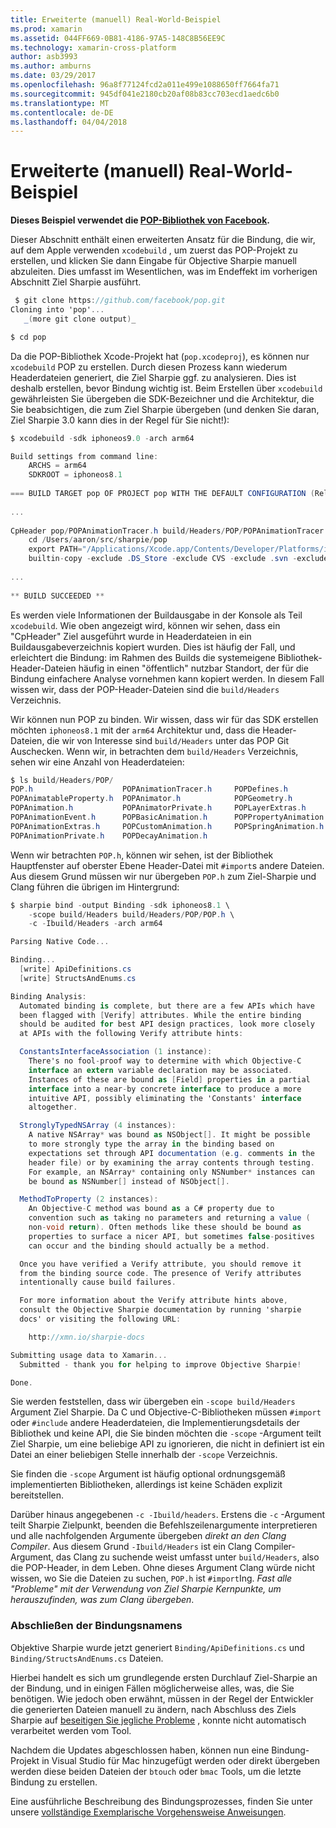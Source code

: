 ```yaml
---
title: Erweiterte (manuell) Real-World-Beispiel
ms.prod: xamarin
ms.assetid: 044FF669-0B81-4186-97A5-148C8B56EE9C
ms.technology: xamarin-cross-platform
author: asb3993
ms.author: amburns
ms.date: 03/29/2017
ms.openlocfilehash: 96a8f77124fcd2a011e499e1088650ff7664fa71
ms.sourcegitcommit: 945df041e2180cb20af08b83cc703ecd1aedc6b0
ms.translationtype: MT
ms.contentlocale: de-DE
ms.lasthandoff: 04/04/2018
---
```

# <a name="advanced-manual-real-world-example"></a>Erweiterte (manuell) Real-World-Beispiel


**Dieses Beispiel verwendet die [POP-Bibliothek von Facebook](https://github.com/facebook/pop).**


Dieser Abschnitt enthält einen erweiterten Ansatz für die Bindung, die wir, auf dem Apple verwenden `xcodebuild` , um zuerst das POP-Projekt zu erstellen, und klicken Sie dann Eingabe für Objective Sharpie manuell abzuleiten. Dies umfasst im Wesentlichen, was im Endeffekt im vorherigen Abschnitt Ziel Sharpie ausführt.

```csharp
 $ git clone https://github.com/facebook/pop.git
Cloning into 'pop'...
   _(more git clone output)_

$ cd pop
```

Da die POP-Bibliothek Xcode-Projekt hat (`pop.xcodeproj`), es können nur `xcodebuild` POP zu erstellen. Durch diesen Prozess kann wiederum Headerdateien generiert, die Ziel Sharpie ggf. zu analysieren. Dies ist deshalb erstellen, bevor Bindung wichtig ist. Beim Erstellen über `xcodebuild` gewährleisten Sie übergeben die SDK-Bezeichner und die Architektur, die Sie beabsichtigen, die zum Ziel Sharpie übergeben (und denken Sie daran, Ziel Sharpie 3.0 kann dies in der Regel für Sie nicht!):

```csharp
$ xcodebuild -sdk iphoneos9.0 -arch arm64

Build settings from command line:
    ARCHS = arm64
    SDKROOT = iphoneos8.1
 
=== BUILD TARGET pop OF PROJECT pop WITH THE DEFAULT CONFIGURATION (Release) ===
 
...
 
CpHeader pop/POPAnimationTracer.h build/Headers/POP/POPAnimationTracer.h
    cd /Users/aaron/src/sharpie/pop
    export PATH="/Applications/Xcode.app/Contents/Developer/Platforms/iPhoneOS.platform/Developer/usr/bin:/Applications/Xcode.app/Contents/Developer/usr/bin:/Users/aaron/bin::/usr/local/bin:/usr/bin:/bin:/usr/sbin:/sbin:/opt/X11/bin:/usr/local/git/bin:/Users/aaron/.rvm/bin"
    builtin-copy -exclude .DS_Store -exclude CVS -exclude .svn -exclude .git -exclude .hg -strip-debug-symbols -strip-tool /Applications/Xcode.app/Contents/Developer/Toolchains/XcodeDefault.xctoolchain/usr/bin/strip -resolve-src-symlinks /Users/aaron/src/sharpie/pop/pop/POPAnimationTracer.h /Users/aaron/src/sharpie/pop/build/Headers/POP
 
...
 
** BUILD SUCCEEDED **
```

Es werden viele Informationen der Buildausgabe in der Konsole als Teil `xcodebuild`. Wie oben angezeigt wird, können wir sehen, dass ein "CpHeader" Ziel ausgeführt wurde in Headerdateien in ein Buildausgabeverzeichnis kopiert wurden. Dies ist häufig der Fall, und erleichtert die Bindung: im Rahmen des Builds die systemeigene Bibliothek-Header-Dateien häufig in einen "öffentlich" nutzbar Standort, der für die Bindung einfachere Analyse vornehmen kann kopiert werden. In diesem Fall wissen wir, dass der POP-Header-Dateien sind die `build/Headers` Verzeichnis.

Wir können nun POP zu binden. Wir wissen, dass wir für das SDK erstellen möchten `iphoneos8.1` mit der `arm64` Architektur und, dass die Header-Dateien, die wir von Interesse sind `build/Headers` unter das POP Git Auschecken. Wenn wir, in betrachten dem `build/Headers` Verzeichnis, sehen wir eine Anzahl von Headerdateien:

```csharp
$ ls build/Headers/POP/
POP.h                    POPAnimationTracer.h     POPDefines.h
POPAnimatableProperty.h  POPAnimator.h            POPGeometry.h
POPAnimation.h           POPAnimatorPrivate.h     POPLayerExtras.h
POPAnimationEvent.h      POPBasicAnimation.h      POPPropertyAnimation.h
POPAnimationExtras.h     POPCustomAnimation.h     POPSpringAnimation.h
POPAnimationPrivate.h    POPDecayAnimation.h
```

Wenn wir betrachten `POP.h`, können wir sehen, ist der Bibliothek Hauptfenster auf oberster Ebene Header-Datei mit `#import`s andere Dateien. Aus diesem Grund müssen wir nur übergeben `POP.h` zum Ziel-Sharpie und Clang führen die übrigen im Hintergrund:

```csharp
$ sharpie bind -output Binding -sdk iphoneos8.1 \
    -scope build/Headers build/Headers/POP/POP.h \
    -c -Ibuild/Headers -arch arm64

Parsing Native Code...

Binding...
  [write] ApiDefinitions.cs
  [write] StructsAndEnums.cs

Binding Analysis:
  Automated binding is complete, but there are a few APIs which have
  been flagged with [Verify] attributes. While the entire binding
  should be audited for best API design practices, look more closely
  at APIs with the following Verify attribute hints:

  ConstantsInterfaceAssociation (1 instance):
    There's no fool-proof way to determine with which Objective-C
    interface an extern variable declaration may be associated.
    Instances of these are bound as [Field] properties in a partial
    interface into a near-by concrete interface to produce a more
    intuitive API, possibly eliminating the 'Constants' interface
    altogether.

  StronglyTypedNSArray (4 instances):
    A native NSArray* was bound as NSObject[]. It might be possible
    to more strongly type the array in the binding based on
    expectations set through API documentation (e.g. comments in the
    header file) or by examining the array contents through testing.
    For example, an NSArray* containing only NSNumber* instances can
    be bound as NSNumber[] instead of NSObject[].

  MethodToProperty (2 instances):
    An Objective-C method was bound as a C# property due to
    convention such as taking no parameters and returning a value (
    non-void return). Often methods like these should be bound as
    properties to surface a nicer API, but sometimes false-positives
    can occur and the binding should actually be a method.

  Once you have verified a Verify attribute, you should remove it
  from the binding source code. The presence of Verify attributes
  intentionally cause build failures.

  For more information about the Verify attribute hints above,
  consult the Objective Sharpie documentation by running 'sharpie
  docs' or visiting the following URL:

    http://xmn.io/sharpie-docs

Submitting usage data to Xamarin...
  Submitted - thank you for helping to improve Objective Sharpie!

Done.
```

Sie werden feststellen, dass wir übergeben ein `-scope build/Headers` Argument Ziel Sharpie. Da C und Objective-C-Bibliotheken müssen `#import` oder `#include` andere Headerdateien, die Implementierungsdetails der Bibliothek und keine API, die Sie binden möchten die `-scope` -Argument teilt Ziel Sharpie, um eine beliebige API zu ignorieren, die nicht in definiert ist ein Datei an einer beliebigen Stelle innerhalb der `-scope` Verzeichnis.

Sie finden die `-scope` Argument ist häufig optional ordnungsgemäß implementierten Bibliotheken, allerdings ist keine Schäden explizit bereitstellen.

Darüber hinaus angegebenen `-c -Ibuild/headers`. Erstens die `-c` -Argument teilt Sharpie Zielpunkt, beenden die Befehlszeilenargumente interpretieren und alle nachfolgenden Argumente übergeben _direkt an den Clang Compiler_. Aus diesem Grund `-Ibuild/Headers` ist ein Clang Compiler-Argument, das Clang zu suchende weist umfasst unter `build/Headers`, also die POP-Header, in dem Leben. Ohne dieses Argument Clang würde nicht wissen, wo Sie die Dateien zu suchen, `POP.h` ist `#import`Ing. _Fast alle "Probleme" mit der Verwendung von Ziel Sharpie Kernpunkte, um herauszufinden, was zum Clang übergeben_.

### <a name="completing-the-binding"></a>Abschließen der Bindungsnamens

Objektive Sharpie wurde jetzt generiert `Binding/ApiDefinitions.cs` und `Binding/StructsAndEnums.cs` Dateien.

Hierbei handelt es sich um grundlegende ersten Durchlauf Ziel-Sharpie an der Bindung, und in einigen Fällen möglicherweise alles, was, die Sie benötigen. Wie jedoch oben erwähnt, müssen in der Regel der Entwickler die generierten Dateien manuell zu ändern, nach Abschluss des Ziels Sharpie auf [beseitigen Sie jegliche Probleme](~/cross-platform/macios/binding/objective-sharpie/platform/apidefinitions-structsandenums.md) , konnte nicht automatisch verarbeitet werden vom Tool.

Nachdem die Updates abgeschlossen haben, können nun eine Bindung-Projekt in Visual Studio für Mac hinzugefügt werden oder direkt übergeben werden diese beiden Dateien der `btouch` oder `bmac` Tools, um die letzte Bindung zu erstellen.

Eine ausführliche Beschreibung des Bindungsprozesses, finden Sie unter unsere [vollständige Exemplarische Vorgehensweise Anweisungen](~/ios/platform/binding-objective-c/walkthrough.md).

